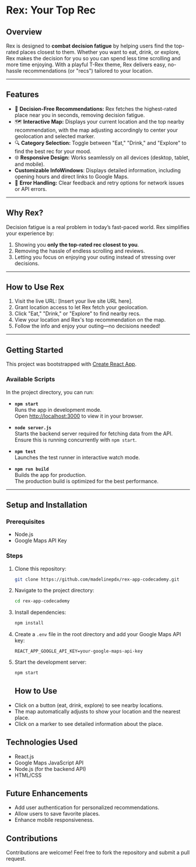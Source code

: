 # **Rex: Your Top Rec**

## **Overview**
Rex is designed to **combat decision fatigue** by helping users find the top-rated places closest to them. Whether you want to eat, drink, or explore, Rex makes the decision for you so you can spend less time scrolling and more time enjoying. With a playful T-Rex theme, Rex delivers easy, no-hassle recommendations (or "recs") tailored to your location.

---

## **Features**
- 🦖 **Decision-Free Recommendations:** Rex fetches the highest-rated place near you in seconds, removing decision fatigue.
- 🗺 **Interactive Map:** Displays your current location and the top nearby recommendation, with the map adjusting accordingly to center your geolocation and selected marker.
- 🔍 **Category Selection:** Toggle between "Eat," "Drink," and "Explore" to find the best rec for your mood.
- 🌐 **Responsive Design:** Works seamlessly on all devices (desktop, tablet, and mobile).
- **Customizable InfoWindows**: Displays detailed information, including opening hours and direct links to Google Maps.
- 🌟 **Error Handling:** Clear feedback and retry options for network issues or API errors.
  
---

## **Why Rex?**
Decision fatigue is a real problem in today’s fast-paced world. Rex simplifies your experience by:
1. Showing you **only the top-rated rec closest to you**.
2. Removing the hassle of endless scrolling and reviews.
3. Letting you focus on enjoying your outing instead of stressing over decisions.

---

## **How to Use Rex**
1. Visit the live URL: [Insert your live site URL here].
2. Grant location access to let Rex fetch your geolocation.
3. Click "Eat," "Drink," or "Explore" to find nearby recs.
4. View your location and Rex's top recommendation on the map.
5. Follow the info and enjoy your outing—no decisions needed!

---

## **Getting Started**
This project was bootstrapped with [Create React App](https://github.com/facebook/create-react-app).

### **Available Scripts**
In the project directory, you can run:

- **`npm start`**  
  Runs the app in development mode.  
  Open [http://localhost:3000](http://localhost:3000) to view it in your browser.

- **`node server.js`**  
  Starts the backend server required for fetching data from the API.  
  Ensure this is running concurrently with `npm start`.

- **`npm test`**  
  Launches the test runner in interactive watch mode.

- **`npm run build`**  
  Builds the app for production.  
  The production build is optimized for the best performance.

---

## Setup and Installation

### Prerequisites
- Node.js
- Google Maps API Key

### Steps
1. Clone this repository:
   ```bash
   git clone https://github.com/madelinepdx/rex-app-codecademy.git
   ```
2. Navigate to the project directory:
   ```bash
   cd rex-app-codecademy
   ```
3. Install dependencies:
   ```bash
   npm install
   ```
4. Create a `.env` file in the root directory and add your Google Maps API key:
   ```env
   REACT_APP_GOOGLE_API_KEY=your-google-maps-api-key
   ```
5. Start the development server:
   ```bash
   npm start
   ```
   ## How to Use
- Click on a button (eat, drink, explore) to see nearby locations.
- The map automatically adjusts to show your location and the nearest place.
- Click on a marker to see detailed information about the place.

## Technologies Used
- React.js
- Google Maps JavaScript API
- Node.js (for the backend API)
- HTML/CSS

## Future Enhancements
- Add user authentication for personalized recommendations.
- Allow users to save favorite places.
- Enhance mobile responsiveness.

## Contributions
Contributions are welcome! Feel free to fork the repository and submit a pull request.
